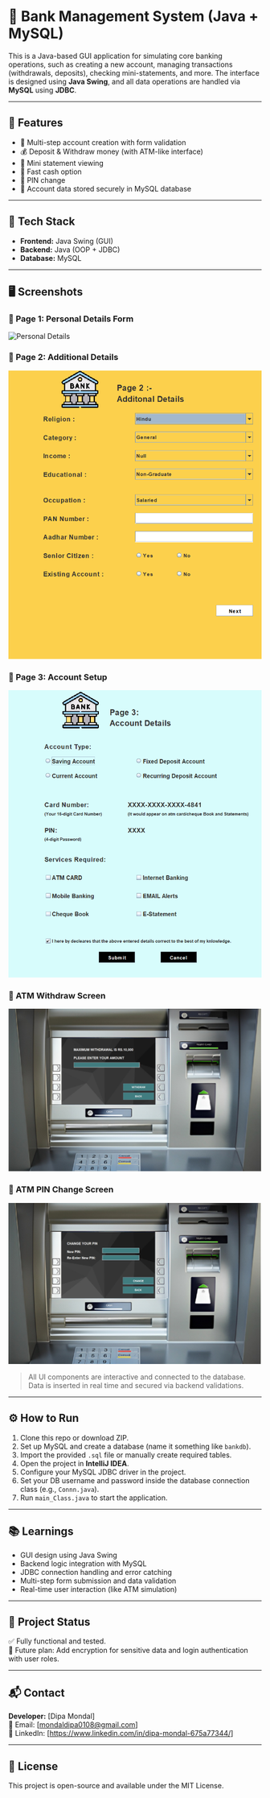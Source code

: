 # 🏦 Bank Management System (Java + MySQL)

This is a Java-based GUI application for simulating core banking operations, such as creating a new account, managing transactions (withdrawals, deposits), checking mini-statements, and more. The interface is designed using **Java Swing**, and all data operations are handled via **MySQL** using **JDBC**.

---

## 📌 Features

- 🔐 Multi-step account creation with form validation
- 💰 Deposit & Withdraw money (with ATM-like interface)
- 🧾 Mini statement viewing
- 🏧 Fast cash option
- 🔁 PIN change
- 📁 Account data stored securely in MySQL database

---

## 🧱 Tech Stack

- **Frontend:** Java Swing (GUI)
- **Backend:** Java (OOP + JDBC)
- **Database:** MySQL

---

## 🖥️ Screenshots

### 🔹 Page 1: Personal Details Form  
![Personal Details](https://www.linkedin.com/in/dipa-mondal-675a77344/)

### 🔹 Page 2: Additional Details  
![Additional Details](https://github.com/dipa129/BankManagementSystem/blob/main/Screenshot/Screenshot%202025-07-14%20185614.png)

### 🔹 Page 3: Account Setup  
![Account Details](https://github.com/dipa129/BankManagementSystem/blob/main/Screenshot/Screenshot%202025-07-14%20185638.png)

### 🔹 ATM Withdraw Screen  
![ATM Withdraw](https://github.com/dipa129/BankManagementSystem/blob/main/Screenshot/Screenshot%202025-07-14%20185654.png)

### 🔹 ATM PIN Change Screen  
![ATM PIN Change](https://github.com/dipa129/BankManagementSystem/blob/main/Screenshot/Screenshot%202025-07-14%20185709.png)

> All UI components are interactive and connected to the database. Data is inserted in real time and secured via backend validations.

---

## ⚙️ How to Run

1. Clone this repo or download ZIP.
2. Set up MySQL and create a database (name it something like `bankdb`).
3. Import the provided `.sql` file or manually create required tables.
4. Open the project in **IntelliJ IDEA**.
5. Configure your MySQL JDBC driver in the project.
6. Set your DB username and password inside the database connection class (e.g., `Connn.java`).
7. Run `main_Class.java` to start the application.

---

## 📚 Learnings

- GUI design using Java Swing  
- Backend logic integration with MySQL  
- JDBC connection handling and error catching  
- Multi-step form submission and data validation  
- Real-time user interaction (like ATM simulation)

---

## 📌 Project Status

✅ Fully functional and tested.  
🚀 Future plan: Add encryption for sensitive data and login authentication with user roles.

---

## 📬 Contact

**Developer:** [Dipa Mondal]  
📧 Email: [mondaldipa0108@gmail.com]  
🔗 LinkedIn: [https://www.linkedin.com/in/dipa-mondal-675a77344/]

---

## 📄 License

This project is open-source and available under the MIT License.

